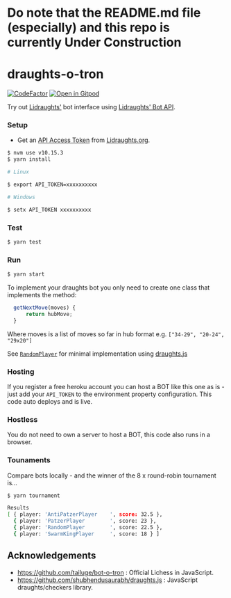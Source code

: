 # **Do note that the README.md file (especially) and this repo is currently Under Construction**

# draughts-o-tron

[![CodeFactor](https://www.codefactor.io/repository/github/TheYoBots/draughts-o-tron/badge)](https://www.codefactor.io/repository/github/TheYoBots/draughts-o-tron) 
[![Open in Gitpod](https://img.shields.io/badge/Gitpod-Open%20in%20Gitpod-%230092CF.svg)](https://gitpod.io/#https://github.com/TheYoBots/draughts-o-tron)

Try out [Lidraughts'](https://lidraughts.org) bot interface using [Lidraughts' Bot API](https://lidraughts.org/api#tag/Bot).

### Setup

- Get an [API Access Token](https://lidraughts.org/account/oauth/token) from [Lidraughts.org](https://lidraughts.org).

```bash
$ nvm use v10.15.3
$ yarn install

# Linux

$ export API_TOKEN=xxxxxxxxxx

# Windows

$ setx API_TOKEN xxxxxxxxxx
```

### Test

```bash
$ yarn test
```

### Run

```bash
$ yarn start
```

To implement your draughts bot you only need to create one class that implements the method:

```js
  getNextMove(moves) {
      return hubMove;
  }
```

Where moves is a list of moves so far in hub format e.g. `["34-29", "20-24", "29x20"]`

See [`RandomPlayer`](src/bots/RandomPlayer.js) for minimal implementation using [draughts.js](https://github.com/shubhendusaurabh/draughts.js)

### Hosting

If you register a free heroku account you can host a BOT like this one as is - just add your `API_TOKEN` to the environment property configuration.
This code auto deploys and is live.

### Hostless

You do not need to own a server to host a BOT, this code also runs in a browser.

### Tounaments 

Compare bots locally - and the winner of the 8 x round-robin tournament is...

```bash
$ yarn tournament

Results
[ { player: 'AntiPatzerPlayer    ', score: 32.5 },
  { player: 'PatzerPlayer        ', score: 23 },
  { player: 'RandomPlayer        ', score: 22.5 },
  { player: 'SwarmKingPlayer     ', score: 18 } ]
```
## Acknowledgements

- https://github.com/tailuge/bot-o-tron : Official Lichess in JavaScript.
- https://github.com/shubhendusaurabh/draughts.js : JavaScript draughts/checkers library.
